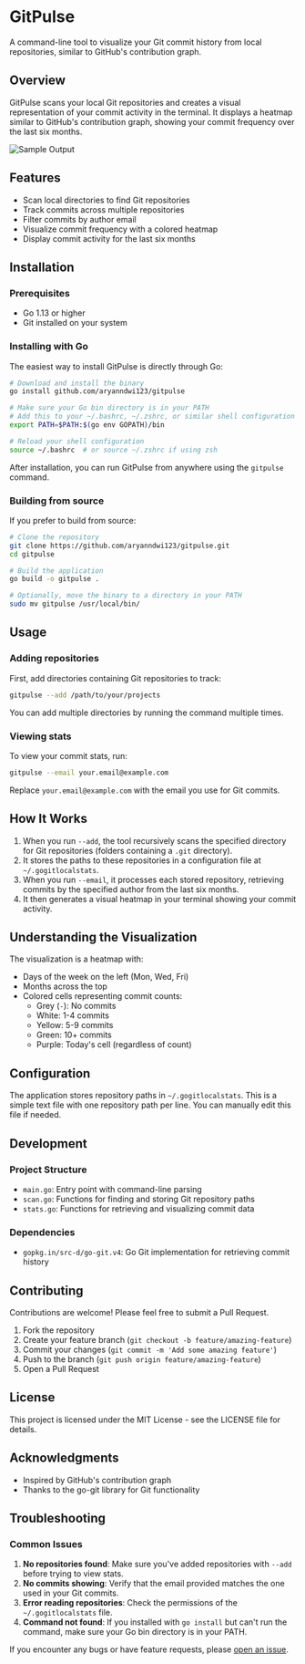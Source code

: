 # GitPulse

A command-line tool to visualize your Git commit history from local repositories, similar to GitHub's contribution graph.

## Overview

GitPulse scans your local Git repositories and creates a visual representation of your commit activity in the terminal. It displays a heatmap similar to GitHub's contribution graph, showing your commit frequency over the last six months.

![Sample Output](https://i.ibb.co/B2R9Zm60/Screenshot-2025-03-16-at-6-22-22-PM.png)

## Features

- Scan local directories to find Git repositories
- Track commits across multiple repositories
- Filter commits by author email
- Visualize commit frequency with a colored heatmap
- Display commit activity for the last six months

## Installation

### Prerequisites

- Go 1.13 or higher
- Git installed on your system

### Installing with Go

The easiest way to install GitPulse is directly through Go:

```bash
# Download and install the binary
go install github.com/aryanndwi123/gitpulse

# Make sure your Go bin directory is in your PATH
# Add this to your ~/.bashrc, ~/.zshrc, or similar shell configuration file
export PATH=$PATH:$(go env GOPATH)/bin

# Reload your shell configuration
source ~/.bashrc  # or source ~/.zshrc if using zsh
```

After installation, you can run GitPulse from anywhere using the `gitpulse` command.

### Building from source

If you prefer to build from source:

```bash
# Clone the repository
git clone https://github.com/aryanndwi123/gitpulse.git
cd gitpulse

# Build the application
go build -o gitpulse .

# Optionally, move the binary to a directory in your PATH
sudo mv gitpulse /usr/local/bin/
```

## Usage

### Adding repositories

First, add directories containing Git repositories to track:

```bash
gitpulse --add /path/to/your/projects
```

You can add multiple directories by running the command multiple times.

### Viewing stats

To view your commit stats, run:

```bash
gitpulse --email your.email@example.com
```

Replace `your.email@example.com` with the email you use for Git commits.

## How It Works

1. When you run `--add`, the tool recursively scans the specified directory for Git repositories (folders containing a `.git` directory).
2. It stores the paths to these repositories in a configuration file at `~/.gogitlocalstats`.
3. When you run `--email`, it processes each stored repository, retrieving commits by the specified author from the last six months.
4. It then generates a visual heatmap in your terminal showing your commit activity.

## Understanding the Visualization

The visualization is a heatmap with:

- Days of the week on the left (Mon, Wed, Fri)
- Months across the top
- Colored cells representing commit counts:
  - Grey (`-`): No commits
  - White: 1-4 commits
  - Yellow: 5-9 commits
  - Green: 10+ commits
  - Purple: Today's cell (regardless of count)

## Configuration

The application stores repository paths in `~/.gogitlocalstats`. This is a simple text file with one repository path per line. You can manually edit this file if needed.

## Development

### Project Structure

- `main.go`: Entry point with command-line parsing
- `scan.go`: Functions for finding and storing Git repository paths
- `stats.go`: Functions for retrieving and visualizing commit data

### Dependencies

- `gopkg.in/src-d/go-git.v4`: Go Git implementation for retrieving commit history

## Contributing

Contributions are welcome! Please feel free to submit a Pull Request.

1. Fork the repository
2. Create your feature branch (`git checkout -b feature/amazing-feature`)
3. Commit your changes (`git commit -m 'Add some amazing feature'`)
4. Push to the branch (`git push origin feature/amazing-feature`)
5. Open a Pull Request

## License

This project is licensed under the MIT License - see the LICENSE file for details.

## Acknowledgments

- Inspired by GitHub's contribution graph
- Thanks to the go-git library for Git functionality

## Troubleshooting

### Common Issues

1. **No repositories found**: Make sure you've added repositories with `--add` before trying to view stats.
2. **No commits showing**: Verify that the email provided matches the one used in your Git commits.
3. **Error reading repositories**: Check the permissions of the `~/.gogitlocalstats` file.
4. **Command not found**: If you installed with `go install` but can't run the command, make sure your Go bin directory is in your PATH.

If you encounter any bugs or have feature requests, please [open an issue](https://github.com/aryanndwi123/gitpulse/issues).